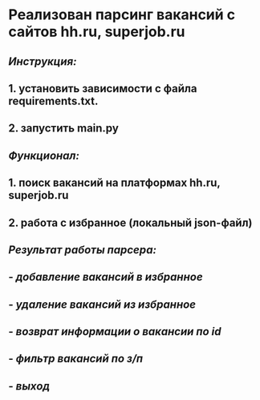 # **Реализован парсинг вакансий с сайтов hh.ru, superjob.ru**  

## ***Инструкция:***  
## 1. установить зависимости с файла requirements.txt. 
## 2. запустить main.py  
  
## *Функционал:*  
## 1. поиск вакансий на платформах hh.ru, superjob.ru  
## 2. работа с избранное (локальный json-файл)   
  
## *Результат работы парсера:*  
## - *добавление вакансий в избранное*
## - *удаление вакансий из избранное*
## - *возврат информации о вакансии по id*
## - *фильтр вакансий по з/п*
## - *выход*
  
